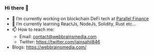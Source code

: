 ### Hi there 👋

- 🔭 I’m currently working on blockchain DeFi tech at [Parallel Finance](https://parallel.fi/) 
- 🌱 I’m currently learning ReactJs, NodeJs, Solidity, Rust etc...
- 📫 How to reach me: 
    - Email: contact@webbrainsmedia.com
    - Twitter: https://twitter.com/jainsahil846
- Blogs: https://webbrainsmedia.com/
<!--
- 👯 I’m looking to collaborate on 
- 🤔 I’m looking for help with ...
- 💬 Ask me about ...
--->
<!-- 
- 😄 Pronouns: ...
- ⚡ Fun fact: ...
--->

